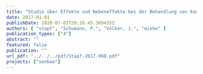 ```yaml
---
title: "Studie über Effekte und Nebeneffekte bei der Behandlung von kommunalem Abwasser mit Ozon"
date: 2017-01-01
publishDate: 2020-07-03T20:16:45.369435Z
authors: [ "stapf", "Schumann, P.", "Völker, J.", "miehe" ]
publication_types: ["4"]
abstract: ""
featured: false
publication: ""
url_pdf: "../../../pdf/Stapf-2017-998.pdf"
projects: ["senbao"]
---
```


